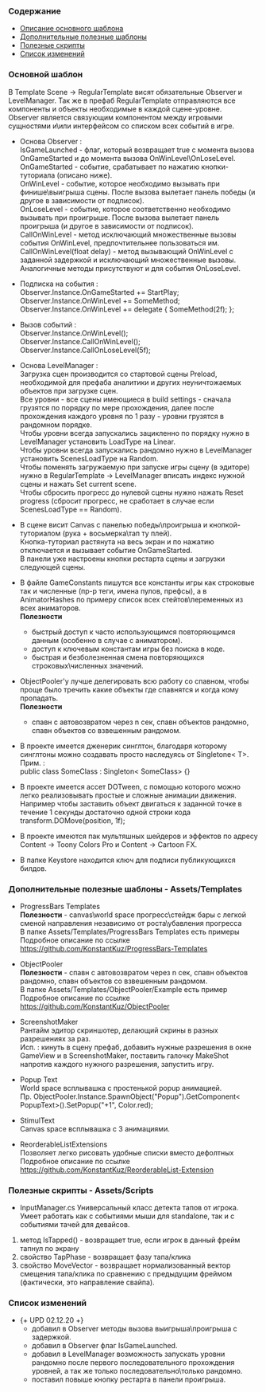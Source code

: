 ### Содержание
- [Описание основного шаблона](#General)  
- [Дополнительные полезные шаблоны](#Templates)  
- [Полезные скрипты](#OtherScripts)  
- [Список изменений](#Changelist)  

 <a name="General"></a>
### Основной шаблон

В Template Scene -> RegularTemplate висят обязательные Observer и LevelManager. Так же в префаб RegularTemplate отправляются все компоненты и объекты необходимые в каждой сцене-уровне.  
Observer является связующим компонентом между игровыми сущностями и\или интерфейсом со списком всех событий в игре.  

 - Основа Observer :  
IsGameLaunched - флаг, который возвращает true с момента вызова OnGameStarted и до момента вызова OnWinLevel\OnLoseLevel.  
OnGameStarted - событие, срабатывает по нажатию кнопки-туториала (описано ниже).  
OnWinLevel - событие, которое необходимо вызывать при финише\выигрыша сцены. После вызова вылетает панель победы (и другое в зависимости от подписок).  
OnLoseLevel - событие, которое соответственно необходимо вызывать при проигрыше. После вызова вылетает панель проигрыша (и другое в зависимости от подписок).  
CallOnWinLevel - метод исключающий множественные вызовы события OnWinLevel, предпочтительнее пользоваться им.  
CallOnWinLevel(float delay) - метод вызывающий OnWinLevel с заданной задержкой и исключающий множественные вызовы.  
Аналогичные методы присутствуют и для события OnLoseLevel.  

 - Подписка на события :  
Observer.Instance.OnGameStarted += StartPlay;  
Observer.Instance.OnWinLevel += SomeMethod;  
Observer.Instance.OnWinLevel += delegate { SomeMethod(2f); };  

 - Вызов событий :  
Observer.Instance.OnWinLevel();  
Observer.Instance.CallOnWinLevel();  
Observer.Instance.CallOnLoseLevel(5f);  

 - Основа LevelManager :  
Загрузка сцен производится со стартовой сцены Preload, необходимой для префаба аналитики и других неуничтожаемых объектов при загрузке сцен.  
Все уровни - все сцены имеющиеся в build settings - сначала грузятся по порядку по мере прохождения, далее после прохождения каждого уровня по 1 разу - уровни грузятся в рандомном порядке.  
Чтобы уровни всегда запускались зацикленно по порядку нужно в LevelManager установить LoadType на Linear.  
Чтобы уровни всегда запускались рандомно нужно в LevelManager установить ScenesLoadType на Random.  
Чтобы поменять загружаемую при запуске игры сцену (в эдиторе) нужно в RegularTemplate -> LevelManager вписать индекс нужной сцены и нажать Set current scene.  
Чтобы сбросить прогресс до нулевой сцены нужно нажать Reset progress (сбросит прогресс, не сработает в случае если ScenesLoadType == Random).  

 - В сцене висит Canvas с панелью победы\проигрыша и кнопкой-туториалом (рука + восьмерка\тап ту плей).  
Кнопка-туториал растянута на весь экран и по нажатию отключается и вызывает событие OnGameStarted.  
В панели уже настроены кнопки рестарта сцены и загрузки следующей сцены.  
 
 - В файле GameConstants пишутся все константы игры как строковые так и численные (пр-р теги, имена пулов, префсы), а в AnimatorHashes по примеру список всех стейтов\переменных из всех аниматоров.  
    **Полезности**
    - быстрый доступ к часто использующимся повторяющимся данным (особенно в случае с аниматором).  
    - доступ к ключевым константам игры без поиска в коде.  
    - быстрая и безболезненная смена повторяющихся строковых\численных значений.  

  
 - ObjectPooler'у лучше делегировать всю работу со спавном, чтобы проще было тречить какие объекты где спавнятся и когда кому пропадать.  
    **Полезности**
    - спавн с автовозвратом через n сек, спавн объектов рандомно, спавн объектов со взвешенным рандомом.  
  
   
 - В проекте имеется дженерик синглтон, благодаря которому синглтоны можно создавать просто наследуясь от Singletone< T>.  
 Прим. :  
 public class SomeClass : Singleton< SomeClass> {}  
 
 - В проекте имеется ассет DOTween, с помощью которого можно легко реализовывать простые и сложные анимации движения.  
 Например чтобы заставить объект двигаться к заданной точке в течение 1 секунды достаточно одной строки кода transform.DOMove(position, 1f);  
 
 - В проекте имеются пак мультяшных шейдеров и эффектов по адресу Content -> Toony Colors Pro и Content -> Cartoon FX.  
 
 - В папке Keystore находится ключ для подписи публикующихся билдов.  
 
 <a name="Templates"></a>
### Дополнительные полезные шаблоны - Assets/Templates

 - ProgressBars Templates  
**Полезности** - canvas\world space прогресс\стейдж бары с легкой сменой направления независимо от роста\убавления прогресса  
В папке Assets/Templates/ProgressBars Templates есть примеры  
Подробное описание по ссылке https://github.com/KonstantKuz/ProgressBars-Templates  

 - ObjectPooler  
**Полезности** - спавн с автовозвратом через n сек, спавн объектов рандомно, спавн объектов со взвешенным рандомом.  
В папке Assets/Templates/ObjectPooler/Example есть пример  
Подробное описание по ссылке https://github.com/KonstantKuz/ObjectPooler  

 - ScreenshotMaker  
Рантайм эдитор скриншотер, делающий скрины в разных разрешениях за раз.  
Исп. : кинуть в сцену префаб, добавить нужные разрешения в окне GameView и в ScreenshotMaker, поставить галочку MakeShot напротив каждого нужного разрешения, запустить игру.  

 - Popup Text  
World space всплывашка с простенькой popup анимацией.  
Пр. ObjectPooler.Instance.SpawnObject("Popup").GetComponent< PopupText>().SetPopup("+1", Color.red);  

 - StimulText  
Canvas space всплывашка с 3 анимациями.  

 - ReorderableListExtensions  
 Позволяет легко рисовать удобные списки вместо дефолтных  
 Подробное описание по ссылке https://github.com/KonstantKuz/ReorderableList-Extension
 
  <a name="OtherScripts"></a>
 ### Полезные скрипты - Assets/Scripts
 
 - InputManager.cs
Универсальный класс детекта тапов от игрока. Умеет работать как с событиями мыши для standalone, так и с событиями тачей для девайсов.
1. метод IsTapped() - возвращает true, если игрок в данный фрейм тапнул по экрану
2. свойство TapPhase - возвращает фазу тапа/клика
3. свойство MoveVector - возвращает нормализованный вектор смещения тапа/клика по сравнению с предыдущим фреймом (фактически, это направление свайпа).
 
  <a name="Changelist"></a>
### Список изменений
 
 - {+ UPD 02.12.20 +}
    - добавил в Observer методы вызова выигрыша\проигрыша с задержкой.  
    - добавил в Observer флаг IsGameLaunched.  
    - добавил в LevelManager возможность запускать уровни рандомно после первого последовательного прохождения уровней, а так же только последовательно\только рандомно.  
    - поставил повыше кнопку рестарта в панели проигрыша.  